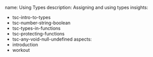 name: Using Types
description: Assigning and using types
insights:
  - tsc-intro-to-types
  - tsc-number-string-boolean
  - tsc-types-in-functions
  - tsc-protecting-functions
  - tsc-any-void-null-undefined
aspects:
  - introduction
  - workout
 
